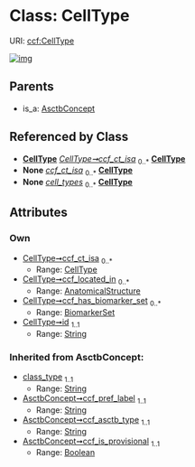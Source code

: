 
# Class: CellType




URI: [ccf:CellType](http://purl.org/ccf/CellType)


[![img](https://yuml.me/diagram/nofunky;dir:TB/class/[BiomarkerSet]<ccf_has_biomarker_set%200..*-++[CellType&#124;id:string;class_type(i):string;ccf_pref_label(i):string;ccf_asctb_type(i):string;ccf_is_provisional(i):boolean],[AnatomicalStructure]<ccf_located_in%200..*-%20[CellType],[CellType]<ccf_ct_isa%200..*-%20[CellType],[AsctbDataset]++-%20cell_types%200..*>[CellType],[AsctbConcept]^-[CellType],[BiomarkerSet],[AsctbDataset],[AsctbConcept],[AnatomicalStructure])](https://yuml.me/diagram/nofunky;dir:TB/class/[BiomarkerSet]<ccf_has_biomarker_set%200..*-++[CellType&#124;id:string;class_type(i):string;ccf_pref_label(i):string;ccf_asctb_type(i):string;ccf_is_provisional(i):boolean],[AnatomicalStructure]<ccf_located_in%200..*-%20[CellType],[CellType]<ccf_ct_isa%200..*-%20[CellType],[AsctbDataset]++-%20cell_types%200..*>[CellType],[AsctbConcept]^-[CellType],[BiomarkerSet],[AsctbDataset],[AsctbConcept],[AnatomicalStructure])

## Parents

 *  is_a: [AsctbConcept](AsctbConcept.md)

## Referenced by Class

 *  **[CellType](CellType.md)** *[CellType➞ccf_ct_isa](CellType_ccf_ct_isa.md)*  <sub>0..\*</sub>  **[CellType](CellType.md)**
 *  **None** *[ccf_ct_isa](ccf_ct_isa.md)*  <sub>0..\*</sub>  **[CellType](CellType.md)**
 *  **None** *[cell_types](cell_types.md)*  <sub>0..\*</sub>  **[CellType](CellType.md)**

## Attributes


### Own

 * [CellType➞ccf_ct_isa](CellType_ccf_ct_isa.md)  <sub>0..\*</sub>
     * Range: [CellType](CellType.md)
 * [CellType➞ccf_located_in](CellType_ccf_located_in.md)  <sub>0..\*</sub>
     * Range: [AnatomicalStructure](AnatomicalStructure.md)
 * [CellType➞ccf_has_biomarker_set](CellType_ccf_has_biomarker_set.md)  <sub>0..\*</sub>
     * Range: [BiomarkerSet](BiomarkerSet.md)
 * [CellType➞id](CellType_id.md)  <sub>1..1</sub>
     * Range: [String](types/String.md)

### Inherited from AsctbConcept:

 * [class_type](class_type.md)  <sub>1..1</sub>
     * Range: [String](types/String.md)
 * [AsctbConcept➞ccf_pref_label](AsctbConcept_ccf_pref_label.md)  <sub>1..1</sub>
     * Range: [String](types/String.md)
 * [AsctbConcept➞ccf_asctb_type](AsctbConcept_ccf_asctb_type.md)  <sub>1..1</sub>
     * Range: [String](types/String.md)
 * [AsctbConcept➞ccf_is_provisional](AsctbConcept_ccf_is_provisional.md)  <sub>1..1</sub>
     * Range: [Boolean](types/Boolean.md)
